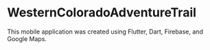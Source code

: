 # WesternColoradoAdventureTrail

This mobile application was created using Flutter, Dart, Firebase, and Google Maps.
